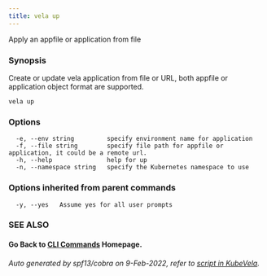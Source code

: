 ```yaml
---
title: vela up
---
```


Apply an appfile or application from file

### Synopsis

Create or update vela application from file or URL, both appfile or application object format are supported.

```
vela up
```

### Options

```
  -e, --env string         specify environment name for application
  -f, --file string        specify file path for appfile or application, it could be a remote url.
  -h, --help               help for up
  -n, --namespace string   specify the Kubernetes namespace to use
```

### Options inherited from parent commands

```
  -y, --yes   Assume yes for all user prompts
```

### SEE ALSO



#### Go Back to [CLI Commands](vela) Homepage.


###### Auto generated by spf13/cobra on 9-Feb-2022, refer to [script in KubeVela](https://github.com/oam-dev/kubevela/tree/master/hack/docgen).

